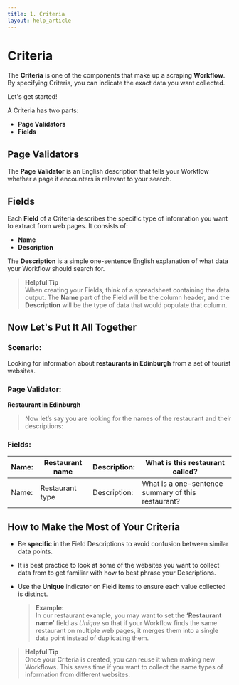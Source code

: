 ```yaml
---
title: 1. Criteria
layout: help_article
---
```


# Criteria

The **Criteria** is one of the components that make up a scraping **Workflow**. By specifying Criteria, you can indicate the exact data you want collected.

Let's get started!

A Criteria has two parts:

- **Page Validators**
- **Fields**


## Page Validators

The **Page Validator** is an English description that tells your Workflow whether a page it encounters is relevant to your search.


## Fields

Each **Field** of a Criteria describes the specific type of information you want to extract from web pages. It consists of:

- **Name**
- **Description**

The **Description** is a simple one-sentence English explanation of what data your Workflow should search for.

> **Helpful Tip**  
> When creating your Fields, think of a spreadsheet containing the data output. The **Name** part of the Field will be the column header, and the **Description** will be the type of data that would populate that column.


## Now Let's Put It All Together

### Scenario:
Looking for information about **restaurants in Edinburgh** from a set of tourist websites.

### Page Validator:
**Restaurant in Edinburgh**

> Now let’s say you are looking for the names of the restaurant and their descriptions:

### Fields:
| Name:            | Restaurant name   | Description:       | What is this restaurant called?                    |
|------------------|-------------------|--------------------|----------------------------------------------------|
| Name:            | Restaurant type   | Description:       | What is a one-sentence summary of this restaurant? |


## How to Make the Most of Your Criteria

- Be **specific** in the Field Descriptions to avoid confusion between similar data points.
- It is best practice to look at some of the websites you want to collect data from to get familiar with how to best phrase your Descriptions.
- Use the **Unique** indicator on Field items to ensure each value collected is distinct.

  > **Example:**  
  > In our restaurant example, you may want to set the **‘Restaurant name’** field as *Unique* so that if your Workflow finds the same restaurant on multiple web pages, it merges them into a single data point instead of duplicating them.

> **Helpful Tip**  
> Once your Criteria is created, you can reuse it when making new Workflows. This saves time if you want to collect the same types of information from different websites.
